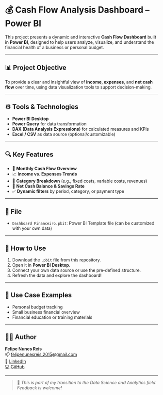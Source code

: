 # 💰 Cash Flow Analysis Dashboard – Power BI

This project presents a dynamic and interactive **Cash Flow Dashboard** built in **Power BI**, designed to help users analyze, visualize, and understand the financial health of a business or personal budget.

---

## 📊 Project Objective

To provide a clear and insightful view of **income, expenses**, and **net cash flow** over time, using data visualization tools to support decision-making.

---

## ⚙️ Tools & Technologies

- **Power BI Desktop**
- **Power Query** for data transformation
- **DAX (Data Analysis Expressions)** for calculated measures and KPIs
- **Excel / CSV** as data source (optional/customizable)

---

## 🔍 Key Features

- 📅 **Monthly Cash Flow Overview**
- 📈 **Income vs. Expenses Trends**
- 🔎 **Category Breakdown** (e.g., fixed costs, variable costs, revenues)
- 🧠 **Net Cash Balance & Savings Rate**
- ✅ **Dynamic filters** by period, category, or payment type

---

## 📁 File

- `Dashboard Financeiro.pbit`: Power BI Template file (can be customized with your own data)

---

## 🚀 How to Use

1. Download the `.pbit` file from this repository.
2. Open it in **Power BI Desktop**.
3. Connect your own data source or use the pre-defined structure.
4. Refresh the data and explore the dashboard!

---

## 📌 Use Case Examples

- Personal budget tracking
- Small business financial overview
- Financial education or training materials

---

## 👨‍💻 Author

**Felipe Nunes Reis**  
📫 [felipenunesreis.2015@gmail.com](mailto:felipenunesreis.2015@gmail.com)  
🔗 [LinkedIn](https://www.linkedin.com/in/felipe-nunes-reis-b3a3061b6/)  
💻 [GitHub](https://github.com/FelipeNunesReis)

---

> 📍 *This is part of my transition to the Data Science and Analytics field. Feedback is welcome!*
